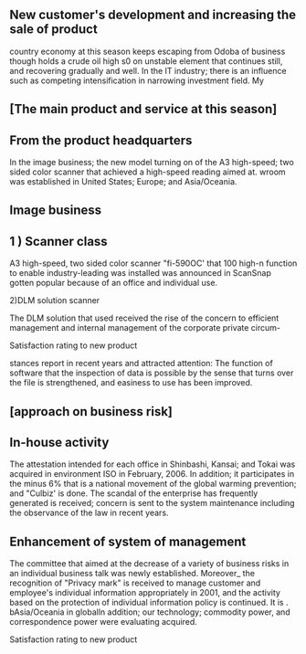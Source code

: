 <!-- image -->

## New customer's development and increasing the sale of product

country economy at this season keeps escaping from Odoba of business though holds a crude oil high s0 on unstable element that continues still, and recovering gradually and well. In the IT industry; there is an influence such as competing intensification in narrowing investment field. My

## [The main product and service at this season]

## From the product headquarters

In the image business; the new model turning on of the A3 high-speed; two sided color scanner that achieved a high-speed reading aimed at. wroom was established in United States; Europe; and Asia/Oceania.

## Image business

## 1 ) Scanner class

A3 high-speed, two sided color scanner "fi-590OC' that 100 high-n function to enable industry-leading was installed was announced in ScanSnap gotten popular because of an office and individual use.

2)DLM solution scanner

The DLM solution that used received the rise of the concern to efficient management and internal management of the corporate private circum-

Satisfaction rating to new product

<!-- image -->

stances report in recent years and attracted attention:  The function of software that the inspection of data is possible by the sense that turns over the file is strengthened, and easiness to use has been improved.

## [approach on business risk]

## In-house activity

The attestation intended for each office in Shinbashi, Kansai; and Tokai was acquired in environment ISO in February, 2006. In addition; it participates in the minus 6% that is a national movement of the global warming prevention; and "Culbiz' is done. The scandal of the enterprise has frequently generated is received; concern is sent to the system maintenance including the observance of the law in recent years.

## Enhancement of system of management

The committee that aimed at the decrease of a variety of business risks in an individual business talk was newly established.  Moreover\_ the recognition of "Privacy mark" is received to manage customer and employee's individual information appropriately in 2001, and the activity based on the protection of individual information policy is continued. It is . bAsia/Oceania in globalln addition; our technology; commodity power, and correspondence power were evaluating acquired.

Satisfaction rating to new product

<!-- image -->